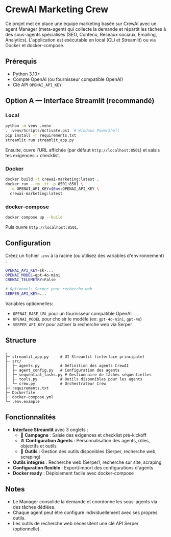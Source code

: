 # CrewAI Marketing Crew

Ce projet met en place une équipe marketing basée sur CrewAI avec un agent Manager (meta-agent) qui collecte la demande et répartit les tâches à des sous-agents spécialisés (SEO, Contenu, Réseaux sociaux, Emailing, Analytics). L'application est exécutable en local (CLI et Streamlit) ou via Docker et docker-compose.

## Prérequis

-   Python 3.10+
-   Compte OpenAI (ou fournisseur compatible OpenAI)
-   Clé API `OPENAI_API_KEY`

## Option A — Interface Streamlit (recommandé)

### Local

```bash
python -m venv .venv
. .venv/Scripts/Activate.ps1  # Windows PowerShell
pip install -r requirements.txt
streamlit run streamlit_app.py
```

Ensuite, ouvre l’URL affichée (par défaut `http://localhost:8501`) et saisis tes exigences + checklist.

### Docker

```bash
docker build -t crewai-marketing:latest .
docker run --rm -it -p 8501:8501 \
  -e OPENAI_API_KEY=$Env:OPENAI_API_KEY \
  crewai-marketing:latest
```

### docker-compose

```bash
docker compose up --build
```

Puis ouvre `http://localhost:8501`.

## Configuration

Créez un fichier `.env` à la racine (ou utilisez des variables d'environnement) :

```bash
OPENAI_API_KEY=sk-...
OPENAI_MODEL=gpt-4o-mini
CREWAI_TELEMETRY=False

# Optionnel: Serper pour recherche web
SERPER_API_KEY=...
```

Variables optionnelles:

-   `OPENAI_BASE_URL` pour un fournisseur compatible OpenAI
-   `OPENAI_MODEL` pour choisir le modèle (ex: `gpt-4o-mini`, `gpt-4o`)
-   `SERPER_API_KEY` pour activer la recherche web via Serper

## Structure

```
.
├─ streamlit_app.py     # UI Streamlit (interface principale)
├─ src/
│  ├─ agents.py         # Définition des agents CrewAI
│  ├─ agent_config.py   # Configuration des agents
│  ├─ sequential_tasks.py # Gestionnaire de tâches séquentielles
│  ├─ tools.py          # Outils disponibles pour les agents
│  └─ crew.py           # Orchestrateur Crew
├─ requirements.txt
├─ Dockerfile
├─ docker-compose.yml
└─ .env.example
```

## Fonctionnalités

-   **Interface Streamlit** avec 3 onglets :
    -   🎯 **Campagne** : Saisie des exigences et checklist pré-kickoff
    -   ⚙️ **Configuration Agents** : Personnalisation des agents, rôles, objectifs et outils
    -   🔧 **Outils** : Gestion des outils disponibles (Serper, recherche web, scraping)
-   **Outils intégrés** : Recherche web (Serper), recherche sur site, scraping
-   **Configuration flexible** : Export/import des configurations d'agents
-   **Docker ready** : Déploiement facile avec docker-compose

## Notes

-   Le Manager consolide la demande et coordonne les sous-agents via des tâches dédiées.
-   Chaque agent peut être configuré individuellement avec ses propres outils.
-   Les outils de recherche web nécessitent une clé API Serper (optionnelle).
